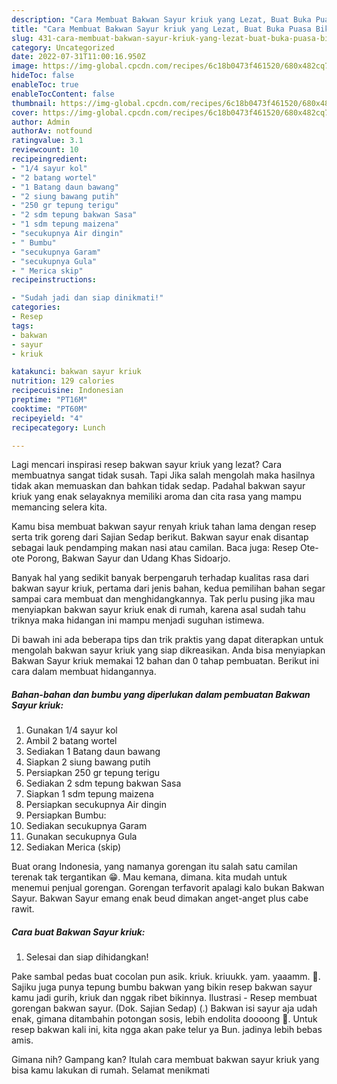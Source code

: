 ```yaml
---
description: "Cara Membuat Bakwan Sayur kriuk yang Lezat, Buat Buka Puasa Bikin Ngiler"
title: "Cara Membuat Bakwan Sayur kriuk yang Lezat, Buat Buka Puasa Bikin Ngiler"
slug: 431-cara-membuat-bakwan-sayur-kriuk-yang-lezat-buat-buka-puasa-bikin-ngiler
category: Uncategorized
date: 2022-07-31T11:00:16.950Z
image: https://img-global.cpcdn.com/recipes/6c18b0473f461520/680x482cq70/bakwan-sayur-kriuk-foto-resep-utama.jpg
hideToc: false
enableToc: true
enableTocContent: false
thumbnail: https://img-global.cpcdn.com/recipes/6c18b0473f461520/680x482cq70/bakwan-sayur-kriuk-foto-resep-utama.jpg
cover: https://img-global.cpcdn.com/recipes/6c18b0473f461520/680x482cq70/bakwan-sayur-kriuk-foto-resep-utama.jpg
author: Admin
authorAv: notfound
ratingvalue: 3.1
reviewcount: 10
recipeingredient:
- "1/4 sayur kol"
- "2 batang wortel"
- "1 Batang daun bawang"
- "2 siung bawang putih"
- "250 gr tepung terigu"
- "2 sdm tepung bakwan Sasa"
- "1 sdm tepung maizena"
- "secukupnya Air dingin"
- " Bumbu"
- "secukupnya Garam"
- "secukupnya Gula"
- " Merica skip"
recipeinstructions:

- "Sudah jadi dan siap dinikmati!"
categories:
- Resep
tags:
- bakwan
- sayur
- kriuk

katakunci: bakwan sayur kriuk 
nutrition: 129 calories
recipecuisine: Indonesian
preptime: "PT16M"
cooktime: "PT60M"
recipeyield: "4"
recipecategory: Lunch

---
```



Lagi mencari inspirasi resep bakwan sayur kriuk yang lezat? Cara membuatnya sangat tidak susah. Tapi Jika salah mengolah maka hasilnya tidak akan memuaskan dan bahkan tidak sedap. Padahal bakwan sayur kriuk yang enak selayaknya memiliki aroma dan cita rasa yang mampu memancing selera kita.


Kamu bisa membuat bakwan sayur renyah kriuk tahan lama dengan resep serta trik goreng dari Sajian Sedap berikut. Bakwan sayur enak disantap sebagai lauk pendamping makan nasi atau camilan. Baca juga: Resep Ote-ote Porong, Bakwan Sayur dan Udang Khas Sidoarjo.

Banyak hal yang sedikit banyak berpengaruh terhadap kualitas rasa dari bakwan sayur kriuk, pertama dari jenis bahan, kedua pemilihan bahan segar sampai cara membuat dan menghidangkannya. Tak perlu pusing jika mau menyiapkan bakwan sayur kriuk enak di rumah, karena asal sudah tahu triknya maka hidangan ini mampu menjadi suguhan istimewa.


Di bawah ini ada beberapa tips dan trik praktis yang dapat diterapkan untuk mengolah bakwan sayur kriuk yang siap dikreasikan. Anda bisa menyiapkan Bakwan Sayur kriuk memakai 12 bahan dan 0 tahap pembuatan. Berikut ini cara dalam membuat hidangannya.

<!--inarticleads1-->

##### Bahan-bahan dan bumbu yang diperlukan dalam pembuatan Bakwan Sayur kriuk:

1. Gunakan 1/4 sayur kol
1. Ambil 2 batang wortel
1. Sediakan 1 Batang daun bawang
1. Siapkan 2 siung bawang putih
1. Persiapkan 250 gr tepung terigu
1. Sediakan 2 sdm tepung bakwan Sasa
1. Siapkan 1 sdm tepung maizena
1. Persiapkan secukupnya Air dingin
1. Persiapkan  Bumbu:
1. Sediakan secukupnya Garam
1. Gunakan secukupnya Gula
1. Sediakan  Merica (skip)


Buat orang Indonesia, yang namanya gorengan itu salah satu camilan terenak tak tergantikan 😁. Mau kemana, dimana. kita mudah untuk menemui penjual gorengan. Gorengan terfavorit apalagi kalo bukan Bakwan Sayur. Bakwan Sayur emang enak beud dimakan anget-anget plus cabe rawit. 

<!--inarticleads2-->

##### Cara buat Bakwan Sayur kriuk:


1. Selesai dan siap dihidangkan!

Pake sambal pedas buat cocolan pun asik. kriuk. kriuukk. yam. yaaamm. 🤤. Sajiku juga punya tepung bumbu bakwan yang bikin resep bakwan sayur kamu jadi gurih, kriuk dan nggak ribet bikinnya. Ilustrasi - Resep membuat gorengan bakwan sayur. (Dok. Sajian Sedap) (.) Bakwan isi sayur aja udah enak, gimana ditambahin potongan sosis, lebih endolita doooong 🤤. Untuk resep bakwan kali ini, kita ngga akan pake telur ya Bun. jadinya lebih bebas amis. 

Gimana nih? Gampang kan? Itulah cara membuat bakwan sayur kriuk yang bisa kamu lakukan di rumah. Selamat menikmati
